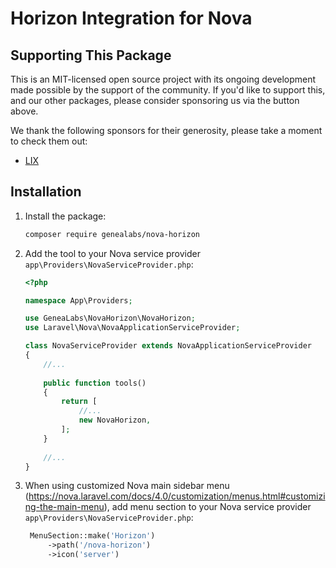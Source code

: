 # Horizon Integration for Nova

## Supporting This Package

This is an MIT-licensed open source project with its ongoing development made possible by the support of the community. If you'd like to support this, and our other packages, please consider sponsoring us via the button above.

We thank the following sponsors for their generosity, please take a moment to check them out:

- [LIX](https://lix-it.com)

## Installation
1. Install the package:
    ```sh
    composer require genealabs/nova-horizon
    ```

2. Add the tool to your Nova service provider `app\Providers\NovaServiceProvider.php`:
    ```php
    <?php

    namespace App\Providers;

    use GeneaLabs\NovaHorizon\NovaHorizon;
    use Laravel\Nova\NovaApplicationServiceProvider;

    class NovaServiceProvider extends NovaApplicationServiceProvider
    {
        //...
        
        public function tools()
        {
            return [
                //...
                new NovaHorizon,
            ];
        }
        
        //...
    }

    ```
  
3. When using customized Nova main sidebar menu (https://nova.laravel.com/docs/4.0/customization/menus.html#customizing-the-main-menu), add menu section to your Nova service provider `app\Providers\NovaServiceProvider.php`:
   ```php
    MenuSection::make('Horizon')
        ->path('/nova-horizon')
        ->icon('server')
    ```